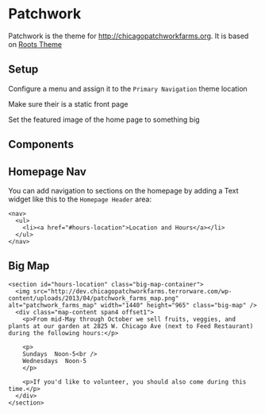 Patchwork
=========

Patchwork is the theme for http://chicagopatchworkfarms.org. It is based on
[Roots Theme](http://www.rootstheme.com/)

Setup
-----

Configure a menu and assign it to the ``Primary Navigation`` theme location

Make sure their is a static front page

Set the featured image of the home page to something big

Components
----------

Homepage Nav
------------

You can add navigation to sections on the homepage by adding a Text widget
like this to the ``Homepage Header`` area:

```
<nav>
  <ul>
    <li><a href="#hours-location">Location and Hours</a></li>
  </ul>
</nav>
```

Big Map
-------

```
<section id="hours-location" class="big-map-container">
  <img src="http://dev.chicagopatchworkfarms.terrorware.com/wp-content/uploads/2013/04/patchwork_farms_map.png" alt="patchwork_farms_map" width="1440" height="965" class="big-map" />
  <div class="map-content span4 offset1">
    <p>From mid-May through October we sell fruits, veggies, and plants at our garden at 2825 W. Chicago Ave (next to Feed Restaurant) during the following hours:</p>

    <p>
    Sundays  Noon-5<br />
    Wednesdays  Noon-5
    </p>

    <p>If you'd like to volunteer, you should also come during this time.</p>
  </div>
</section>
```
